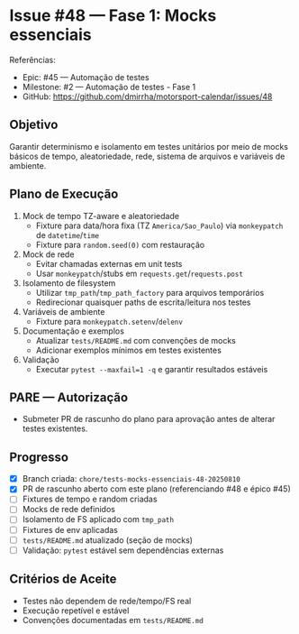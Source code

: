 # Issue #48 — Fase 1: Mocks essenciais

Referências:
- Epic: #45 — Automação de testes
- Milestone: #2 — Automação de testes - Fase 1
- GitHub: https://github.com/dmirrha/motorsport-calendar/issues/48

## Objetivo
Garantir determinismo e isolamento em testes unitários por meio de mocks básicos de tempo, aleatoriedade, rede, sistema de arquivos e variáveis de ambiente.

## Plano de Execução
1. Mock de tempo TZ-aware e aleatoriedade
   - Fixture para data/hora fixa (TZ `America/Sao_Paulo`) via `monkeypatch` de `datetime`/`time`
   - Fixture para `random.seed(0)` com restauração
2. Mock de rede
   - Evitar chamadas externas em unit tests
   - Usar `monkeypatch`/stubs em `requests.get`/`requests.post`
3. Isolamento de filesystem
   - Utilizar `tmp_path`/`tmp_path_factory` para arquivos temporários
   - Redirecionar quaisquer paths de escrita/leitura nos testes
4. Variáveis de ambiente
   - Fixture para `monkeypatch.setenv`/`delenv`
5. Documentação e exemplos
   - Atualizar `tests/README.md` com convenções de mocks
   - Adicionar exemplos mínimos em testes existentes
6. Validação
   - Executar `pytest --maxfail=1 -q` e garantir resultados estáveis

## PARE — Autorização
- Submeter PR de rascunho do plano para aprovação antes de alterar testes existentes.

## Progresso
- [x] Branch criada: `chore/tests-mocks-essenciais-48-20250810`
- [x] PR de rascunho aberto com este plano (referenciando #48 e épico #45)
- [ ] Fixtures de tempo e random criadas
- [ ] Mocks de rede definidos
- [ ] Isolamento de FS aplicado com `tmp_path`
- [ ] Fixtures de env aplicadas
- [ ] `tests/README.md` atualizado (seção de mocks)
- [ ] Validação: `pytest` estável sem dependências externas

## Critérios de Aceite
- Testes não dependem de rede/tempo/FS real
- Execução repetível e estável
- Convenções documentadas em `tests/README.md`
